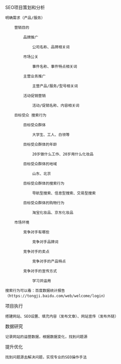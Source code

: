 SEO项目策划和分析

	明确需求（产品/服务）

		营销目的

			品牌推广

				公司名称、品牌相关词

			市场公关

				事件名称、事件特点相关词

			主营业务推广

				主营产品/服务/型号相关词

			活动促销营销

				活动/促销名称、内容相关词

		目标受众 搜索行为

			目标受众群体

				大学生、工人、白领等

			目标受众群体的年龄

				20岁做什么工作、20岁用什么化妆品

			目标受众群体的地域

				山东、北京

			目标受众群体的搜索行为

				导航型搜索、信息型搜索、交易型搜索

			目标受众群体的购物行为

				淘宝化妆品、京东化妆品

		市场环境

			竞争对手有哪些

				竞争对手品牌词

			竞争对手的卖点

				竞争对手的产品特点

			竞争对手的宣传方式

				学习并运用

	搜索行为可以看：百度数据统计报告（https://tongji.baidu.com/web/welcome/login）

项目执行

	搭建网站、SEO设置、填充内容（发布文章）、网站宣传（发布外链）

数据研究

	记录网站的运营数据，根据数据变化，找到问题源

提升优化

	找到问题源去解决问题，实现专业的SEO操作手法

